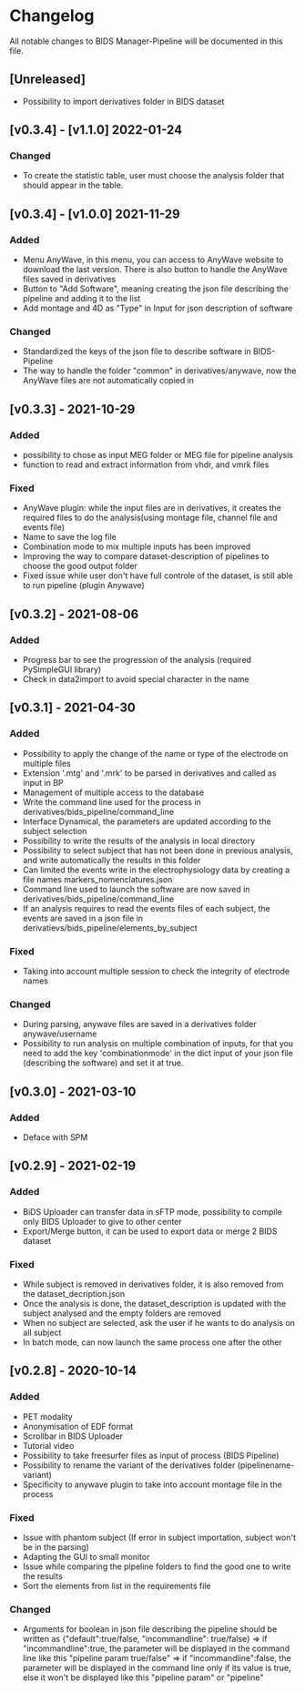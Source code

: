 # Changelog
All notable changes to BIDS Manager-Pipeline will be documented in this file.

## [Unreleased]
- Possibility to import derivatives folder in BIDS dataset

## [v0.3.4] - [v1.1.0] 2022-01-24
### Changed
- To create the statistic table, user must choose the analysis folder that should appear in the table.

## [v0.3.4] - [v1.0.0] 2021-11-29
### Added
- Menu AnyWave, in this menu, you can access to AnyWave website to download the last version. There is also button to handle
the AnyWave files saved in derivatives
- Button to "Add Software", meaning creating the json file describing the pipeline and adding it to the list
- Add montage and 4D as "Type" in Input for json description of software

### Changed
- Standardized the keys of the json file to describe software in BIDS-Pipeline
- The way to handle the folder "common" in derivatives/anywave, now the AnyWave files are not automatically copied in



## [v0.3.3] - 2021-10-29
### Added
- possibility to chose as input MEG folder or MEG file for pipeline analysis
- function to read and extract information from vhdr, and vmrk files

### Fixed
- AnyWave plugin: while the input files are in derivatives, it creates the required files to do the analysis(using montage file, channel file and events file)
- Name to save the log file
- Combination mode to mix multiple inputs has been improved
- Improving the way to compare dataset-description of pipelines to choose the good output folder
- Fixed issue while user don't have full controle of the dataset, is still able to run pipeline (plugin Anywave)

## [v0.3.2] - 2021-08-06
### Added
- Progress bar to see the progression of the analysis (required PySimpleGUI library)
- Check in data2import to avoid special character in the name

## [v0.3.1] - 2021-04-30
### Added
- Possibility to apply the change of the name or type of the electrode on multiple files
- Extension '.mtg' and '.mrk' to be parsed in derivatives and called as input in BP
- Management of multiple access to the database
- Write the command line used for the process in derivatives/bids_pipeline/command_line
- Interface Dynamical, the parameters are updated according to the subject selection
- Possibility to write the results of the analysis in local directory
- Possibility to select subject that has not been done in previous analysis, and write automatically the results in this
folder
- Can limited the events write in the electrophysiology data by creating a file names markers_nomenclatures.json
- Command line used to launch the software are now saved in derivatives/bids_pipeline/command_line
- If an analysis requires to read the events files of each subject, the events are saved in a json file in derivatievs/bids_pipeline/elements_by_subject

### Fixed
- Taking into account multiple session to check the integrity of electrode names

### Changed
- During parsing, anywave files are saved in a derivatives folder anywave/username
- Possibility to run analysis on multiple combination of inputs, for that you need to add the key 'combinationmode' in
the dict input of your json file (describing the software) and set it at true.

## [v0.3.0] - 2021-03-10
### Added
- Deface with SPM

## [v0.2.9] - 2021-02-19
### Added
- BiDS Uploader can transfer data in sFTP mode, possibility to compile only BIDS Uploader to give to other center
- Export/Merge button, it can be used to export data or merge 2 BIDS dataset

### Fixed
- While subject is removed in derivatives folder, it is also removed from the dataset_decription.json
- Once the analysis is done, the dataset_description is updated with the subject analysed and the empty folders are removed
- When no subject are selected, ask the user if he wants to do analysis on all subject
- In batch mode, can now launch the same process one after the other

## [v0.2.8] - 2020-10-14
### Added
- PET modality
- Anonymisation of EDF format
- Scrollbar in BIDS Uploader
- Tutorial video
- Possibility to take freesurfer files as input of process (BIDS Pipeline)
- Possibility to rename the variant of the derivatives folder (pipelinename-variant)
- Specificity to anywave plugin to take into account montage file in the process


### Fixed
- Issue with phantom subject (If error in subject importation, subject won't be in the parsing)
- Adapting the GUI to small monitor
- Issue while comparing the pipeline folders to find the good one to write the results
- Sort the elements from list in the requirements file


### Changed
- Arguments for boolean in json file describing the pipeline should be written as {"default":true/false, "incommandline": true/false}
=> if "incommandline":true, the parameter will be displayed in the command line like this "pipeline param true/false"
=> if "incommandline":false, the parameter will be displayed in the command line only if its value is true, else it won't be displayed like this "pipeline param" or "pipeline"